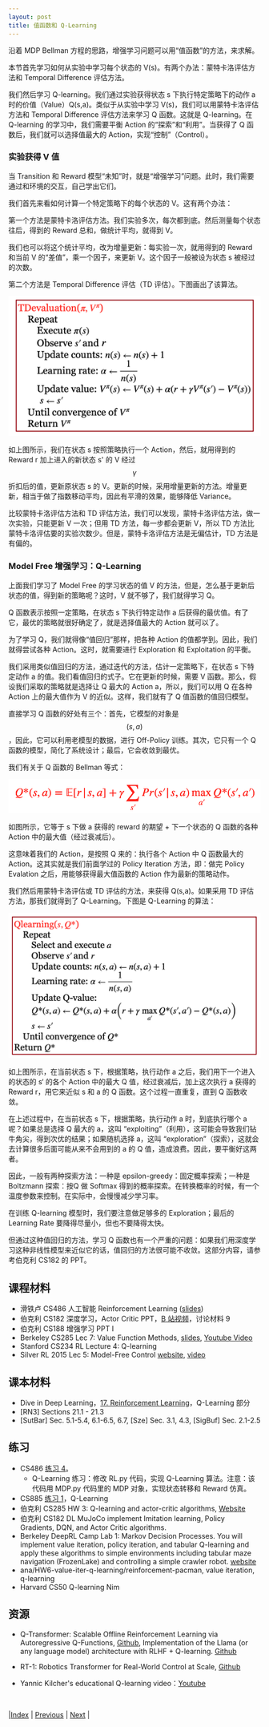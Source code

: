 ```yaml
---
layout: post
title: 值函数和 Q-Learning
---
```


沿着 MDP Bellman 方程的思路，增强学习问题可以用“值函数”的方法，来求解。

本节首先学习如何从实验中学习每个状态的 V(s)。有两个办法：蒙特卡洛评估方法和 Temporal Difference 评估方法。

我们然后学习 Q-learning。我们通过实验获得状态 s 下执行特定策略下的动作 a 时的价值（Value）Q(s,a)。类似于从实验中学习 V(s)，我们可以用蒙特卡洛评估方法和 Temporal Difference 评估方法来学习 Q 函数。这就是 Q-learning。在 Q-learning 的学习中，我们需要平衡 Action 的“探索”和“利用”。当获得了 Q 函数后，我们就可以选择值最大的 Action，实现“控制”（Control）。

### 实验获得 V 值

当 Transition 和 Reward 模型“未知”时，就是“增强学习”问题。此时，我们需要通过和环境的交互，自己学出它们。

我们首先来看如何计算一个特定策略下的每个状态的 V。这有两个办法：

第一个方法是蒙特卡洛评估方法。我们实验多次，每次都到底。然后测量每个状态往后，得到的 Reward 总和，做统计平均，就得到 V。

我们也可以将这个统计平均，改为增量更新：每实验一次，就用得到的 Reward 和当前 V 的“差值”，乘一个因子，来更新 V。这个因子一般被设为状态 s 被经过的次数。

第二个方法是 Temporal Difference 评估（TD 评估）。下图画出了该算法。

![](fig/td.png)

如上图所示，我们在状态 s 按照策略执行一个 Action，然后，就用得到的 Reward r 加上进入的新状态 s' 的 V 经过 $$\gamma$$ 折扣后的值，更新原状态 s 的 V。更新的时候，采用增量更新的方法。增量更新，相当于做了指数移动平均，因此有平滑的效果，能够降低 Variance。

比较蒙特卡洛评估方法和 TD 评估方法，我们可以发现，蒙特卡洛评估方法，做一次实验，只能更新 V 一次；但用 TD 方法，每一步都会更新 V，所以 TD 方法比蒙特卡洛评估要的实验次数少。但是，蒙特卡洛评估方法是无偏估计，TD 方法是有偏的。

### Model Free 增强学习：Q-Learning

上面我们学习了 Model Free 的学习状态的值 V 的方法，但是，怎么基于更新后状态的值，得到新的策略呢？这时，V 就不够了，我们就得学习 Q。

Q 函数表示按照一定策略，在状态 s 下执行特定动作 a 后获得的最优值。有了它，最优的策略就很好确定了，就是选择值最大的 Action 就可以了。

为了学习 Q，我们就得像“值回归”那样，把各种 Action 的值都学到。因此，我们就得尝试各种 Action。这时，就需要进行 Exploration 和 Exploitation 的平衡。

我们采用类似值回归的方法，通过迭代的方法，估计一定策略下，在状态 s 下特定动作 a 的值。我们看值回归的式子。它在更新的时候，需要 V 函数。那么，假设我们采取的策略就是选择让 Q 最大的 Action a，所以，我们可以用 Q 在各种 Action 上的最大值作为 V 的近似。这样，我们就有了 Q 值函数的值回归模型。

直接学习 Q 函数的好处有三个：首先，它模型的对象是 $$(s,a)$$，因此，它可以利用老模型的数据，进行 Off-Policy 训练。其次，它只有一个 Q 函数的模型，简化了系统设计；最后，它会收敛到最优。

我们有关于 Q 函数的 Bellman 等式：

![](fig/q-bellman.png)

如图所示，它等于 s 下做 a 获得的 reward 的期望 + 下一个状态的 Q 函数的各种 Action 中的最大值（经过衰减后）。

这意味着我们的 Action，是按照 Q 来的：执行各个 Action 中 Q 函数最大的 Action。这其实就是我们前面学过的 Policy Iteration 方法，即：做完 Policy Evalation 之后，用能够获得最大值函数的 Action 作为最新的策略动作。

我们然后用蒙特卡洛评估或 TD 评估的方法，来获得 Q(s,a)。如果采用 TD 评估方法，那我们就得到了 Q-Learning。下图是 Q-Learning 的算法：

![](fig/q-learn.png)

如上图所示，在当前状态 s 下，根据策略，执行动作 a 之后，我们用下一个进入的状态的 s‘ 的各个 Action 中的最大 Q 值，经过衰减后，加上这次执行 a 获得的 Reward r，用它来近似 s 和 a 的 Q 函数。这个过程一直重复，直到 Q 函数收敛。

在上述过程中，在当前状态 s 下，根据策略，执行动作 a 时，到底执行哪个 a 呢？如果总是选择 Q 最大的 a，这叫 “exploiting”（利用），这可能会导致我们钻牛角尖，得到次优的结果；如果随机选择 a，这叫 “exploration”（探索），这就会去计算很多后面可能从来不会用到的 a 的 Q 值，造成浪费。因此，要平衡好这两者。

因此，一般有两种探索方法：一种是 epsilon-greedy：固定概率探索；一种是 Boltzmann 探索：按Q 做 Softmax 得到的概率探索。在转换概率的时候，有一个温度参数来控制。在实际中，会慢慢减少学习率。

在训练 Q-learning 模型时，我们要注意做足够多的 Exploration；最后的 Learning Rate 要降得尽量小，但也不要降得太快。

但通过这种值回归的方法，学习 Q 函数也有一个严重的问题：如果我们用深度学习这种非线性模型来近似它的话，值回归的方法很可能不收敛。这部分内容，请参考伯克利 CS182 的 PPT。

## 课程材料

- 滑铁卢 CS486 人工智能 Reinforcement Learning ([slides](https://cs.uwaterloo.ca/~ppoupart/teaching/cs486-spring23/slides/cs486-lecture17.pdf))
- 伯克利 CS182 深度学习，Actor Critic PPT，[B 站视频](https://www.bilibili.com/video/BV1PK4y1U751?p=48)，讨论材料 9
- 伯克利 CS188 增强学习 PPT I
- Berkeley CS285 Lec 7: Value Function Methods, [slides](https://rail.eecs.berkeley.edu/deeprlcourse/), [Youtube Video](https://www.youtube.com/playlist?list=PL_iWQOsE6TfVYGEGiAOMaOzzv41Jfm_Ps)
- Stanford CS234 RL Lecture 4: Q-learning
- Silver RL 2015 Lec 5: Model-Free Control [website](https://www.davidsilver.uk/teaching/), [video](https://www.youtube.com/watch?v=2pWv7GOvuf0)

## 课本材料

- Dive in Deep Learning，[17. Reinforcement Learning](https://d2l.ai/chapter_reinforcement-learning/index.html)，Q-Learning 部分
- [RN3] Sections 21.1 - 21.3
- [SutBar] Sec. 5.1-5.4, 6.1-6.5, 6.7, [Sze] Sec. 3.1, 4.3, [SigBuf] Sec. 2.1-2.5

## 练习

- CS486 [练习 4](https://cs.uwaterloo.ca/~ppoupart/teaching/cs486-spring23/assignments.html)。
  - Q-Learning 练习：修改 RL.py 代码，实现 Q-Learning 算法。注意：该代码用 MDP.py 代码里的 MDP 对象，实现状态转移和 Reward 仿真。
- CS885 [练习 1](https://cs.uwaterloo.ca/~ppoupart/teaching/cs885-fall22/assignments.html)，Q-Learning
- 伯克利 CS285 HW 3: Q-learning and actor-critic algorithms, [Website](https://rail.eecs.berkeley.edu/deeprlcourse/)
- 伯克利 CS182 DL MuJoCo implement Imitation learning, Policy Gradients, DQN, and Actor Critic algorithms.
- Berkeley DeepRL Camp Lab 1: Markov Decision Processes. You will implement value iteration, policy iteration, and tabular Q-learning and apply these algorithms to simple environments including tabular maze navigation (FrozenLake) and controlling a simple crawler robot. [website](https://sites.google.com/view/deep-rl-bootcamp/labs)
- ana/HW6-value-iter-q-learning/reinforcement-pacman, value iteration, q-learning
- Harvard CS50 Q-learning Nim

## 资源

- Q-Transformer: Scalable Offline Reinforcement Learning via Autoregressive Q-Functions, [Github](https://github.com/lucidrains/llama-qrlhf), Implementation of the Llama (or any language model) architecture with RLHF + Q-learning. [Github](https://github.com/lucidrains/q-transformer)

- RT-1: Robotics Transformer for Real-World Control at Scale, [Github](https://github.com/lucidrains/robotic-transformer-pytorch)
- Yannic Kilcher's educational Q-learning video：[Youtube](https://www.youtube.com/watch?v=nOBm4aYEYR4)

<br/>

|[Index](index) | [Previous](6-rl-intro) | [Next](9-drl-dqn) |
